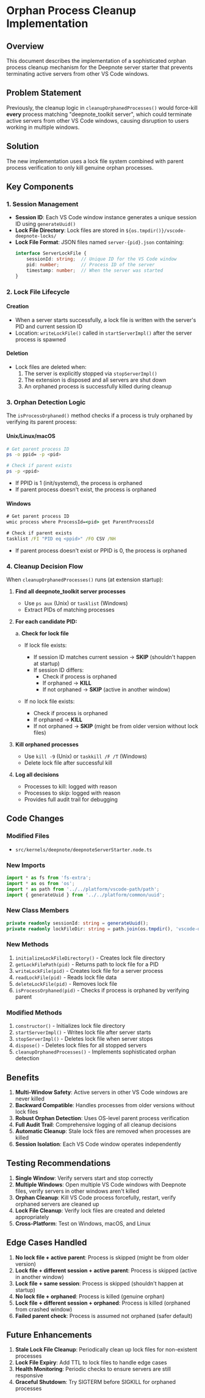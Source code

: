 # Orphan Process Cleanup Implementation

## Overview
This document describes the implementation of a sophisticated orphan process cleanup mechanism for the Deepnote server starter that prevents terminating active servers from other VS Code windows.

## Problem Statement
Previously, the cleanup logic in `cleanupOrphanedProcesses()` would force-kill **every** process matching "deepnote_toolkit server", which could terminate active servers from other VS Code windows, causing disruption to users working in multiple windows.

## Solution
The new implementation uses a lock file system combined with parent process verification to only kill genuine orphan processes.

## Key Components

### 1. Session Management
- **Session ID**: Each VS Code window instance generates a unique session ID using `generateUuid()`
- **Lock File Directory**: Lock files are stored in `${os.tmpdir()}/vscode-deepnote-locks/`
- **Lock File Format**: JSON files named `server-{pid}.json` containing:
  ```typescript
  interface ServerLockFile {
      sessionId: string;  // Unique ID for the VS Code window
      pid: number;        // Process ID of the server
      timestamp: number;  // When the server was started
  }
  ```

### 2. Lock File Lifecycle

#### Creation
- When a server starts successfully, a lock file is written with the server's PID and current session ID
- Location: `writeLockFile()` called in `startServerImpl()` after the server process is spawned

#### Deletion
- Lock files are deleted when:
  1. The server is explicitly stopped via `stopServerImpl()`
  2. The extension is disposed and all servers are shut down
  3. An orphaned process is successfully killed during cleanup

### 3. Orphan Detection Logic

The `isProcessOrphaned()` method checks if a process is truly orphaned by verifying its parent process:

#### Unix/Linux/macOS
```bash
# Get parent process ID
ps -o ppid= -p <pid>

# Check if parent exists
ps -p <ppid>
```
- If PPID is 1 (init/systemd), the process is orphaned
- If parent process doesn't exist, the process is orphaned

#### Windows
```cmd
# Get parent process ID
wmic process where ProcessId=<pid> get ParentProcessId

# Check if parent exists
tasklist /FI "PID eq <ppid>" /FO CSV /NH
```
- If parent process doesn't exist or PPID is 0, the process is orphaned

### 4. Cleanup Decision Flow

When `cleanupOrphanedProcesses()` runs (at extension startup):

1. **Find all deepnote_toolkit server processes**
   - Use `ps aux` (Unix) or `tasklist` (Windows)
   - Extract PIDs of matching processes

2. **For each candidate PID:**
   
   a. **Check for lock file**
      - If lock file exists:
        - If session ID matches current session → **SKIP** (shouldn't happen at startup)
        - If session ID differs:
          - Check if process is orphaned
          - If orphaned → **KILL**
          - If not orphaned → **SKIP** (active in another window)
      
      - If no lock file exists:
        - Check if process is orphaned
        - If orphaned → **KILL**
        - If not orphaned → **SKIP** (might be from older version without lock files)

3. **Kill orphaned processes**
   - Use `kill -9` (Unix) or `taskkill /F /T` (Windows)
   - Delete lock file after successful kill

4. **Log all decisions**
   - Processes to kill: logged with reason
   - Processes to skip: logged with reason
   - Provides full audit trail for debugging

## Code Changes

### Modified Files
- `src/kernels/deepnote/deepnoteServerStarter.node.ts`

### New Imports
```typescript
import * as fs from 'fs-extra';
import * as os from 'os';
import * as path from '../../platform/vscode-path/path';
import { generateUuid } from '../../platform/common/uuid';
```

### New Class Members
```typescript
private readonly sessionId: string = generateUuid();
private readonly lockFileDir: string = path.join(os.tmpdir(), 'vscode-deepnote-locks');
```

### New Methods
1. `initializeLockFileDirectory()` - Creates lock file directory
2. `getLockFilePath(pid)` - Returns path to lock file for a PID
3. `writeLockFile(pid)` - Creates lock file for a server process
4. `readLockFile(pid)` - Reads lock file data
5. `deleteLockFile(pid)` - Removes lock file
6. `isProcessOrphaned(pid)` - Checks if process is orphaned by verifying parent

### Modified Methods
1. `constructor()` - Initializes lock file directory
2. `startServerImpl()` - Writes lock file after server starts
3. `stopServerImpl()` - Deletes lock file when server stops
4. `dispose()` - Deletes lock files for all stopped servers
5. `cleanupOrphanedProcesses()` - Implements sophisticated orphan detection

## Benefits

1. **Multi-Window Safety**: Active servers in other VS Code windows are never killed
2. **Backward Compatible**: Handles processes from older versions without lock files
3. **Robust Orphan Detection**: Uses OS-level parent process verification
4. **Full Audit Trail**: Comprehensive logging of all cleanup decisions
5. **Automatic Cleanup**: Stale lock files are removed when processes are killed
6. **Session Isolation**: Each VS Code window operates independently

## Testing Recommendations

1. **Single Window**: Verify servers start and stop correctly
2. **Multiple Windows**: Open multiple VS Code windows with Deepnote files, verify servers in other windows aren't killed
3. **Orphan Cleanup**: Kill VS Code process forcefully, restart, verify orphaned servers are cleaned up
4. **Lock File Cleanup**: Verify lock files are created and deleted appropriately
5. **Cross-Platform**: Test on Windows, macOS, and Linux

## Edge Cases Handled

1. **No lock file + active parent**: Process is skipped (might be from older version)
2. **Lock file + different session + active parent**: Process is skipped (active in another window)
3. **Lock file + same session**: Process is skipped (shouldn't happen at startup)
4. **No lock file + orphaned**: Process is killed (genuine orphan)
5. **Lock file + different session + orphaned**: Process is killed (orphaned from crashed window)
6. **Failed parent check**: Process is assumed not orphaned (safer default)

## Future Enhancements

1. **Stale Lock File Cleanup**: Periodically clean up lock files for non-existent processes
2. **Lock File Expiry**: Add TTL to lock files to handle edge cases
3. **Health Monitoring**: Periodic checks to ensure servers are still responsive
4. **Graceful Shutdown**: Try SIGTERM before SIGKILL for orphaned processes

